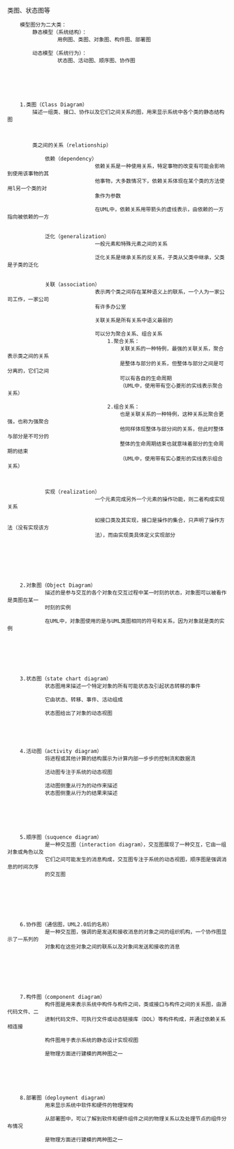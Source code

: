 类图、状态图等





		模型图分为二大类：
			静态模型（系统结构）：
					用例图、类图、对象图、构件图、部署图

			动态模型（系统行为）：
					状态图、活动图、顺序图、协作图






		1.类图（Class Diagram）
			描述一组类、接口、协作以及它们之间关系的图，用来显示系统中各个类的静态结构图



			类之间的关系（relationship）

				依赖（dependency）
								依赖关系是一种使用关系，特定事物的改变有可能会影响到使用该事物的其
								他事物，大多数情况下，依赖关系体现在某个类的方法使用l另一个类的对
								象作为参数

								在UML中，依赖关系用带箭头的虚线表示，由依赖的一方指向被依赖的一方


				泛化（generalization）
								一般元素和特殊元素之间的关系

								泛化关系是继承关系的反关系，子类从父类中继承，父类是子类的泛化

								
				关联（association）
								表示两个类之间存在某种语义上的联系，一个人为一家公司工作，一家公司
								有许多办公室

								关联关系是所有关系中语义最弱的

								可以分为聚合关系、组合关系
									1.聚合关系：
										关联关系的一种特例，最强的关联关系，聚合表示类之间的关系
										是整体与部分的关系，但整体与部分之间是可分离的，它们之间
										可以有各自的生命周期
										（UML中，使用带有空心菱形的实线表示聚合关系）

									2.组合关系：
										也是关联关系的一种特例，这种关系比聚合更强，也称为强聚合
										他同样体现整体与部分间的关系，但此时整体与部分是不可分的
										整体的生命周期结束也就意味着部分的生命周期的结束
										（UML中，使用带有实心菱形的实线表示组合关系）
										


				实现（realization）
								一个元素完成另外一个元素的操作功能，则二者构成实现关系

								如接口类及其实现，接口是操作的集合，只声明了操作方法（没有实现该方
								法），而由实现类具体定义实现部分







		2.对象图（Object Diagram）
				描述的是参与交互的各个对象在交互过程中某一时刻的状态，对象图可以被看作是类图在某一
				时刻的实例

				在UML中，对象图使用的是与UML类图相同的符号和关系，因为对象就是类的实例







		3.状态图（state chart diagram）
				状态图用来描述一个特定对象的所有可能状态及引起状态转移的事件

				它由状态、转移、事件、活动组成

				状态图给出了对象的动态视图





		4.活动图（activity diagram）
				将进程或其他计算的结构展示为计算内部一步步的控制流和数据流

				活动图专注于系统的动态视图

				活动图侧重从行为的动作来描述
				状态图侧重从行为的结果来描述






		5.顺序图（suquence diagram）
				是一种交互图（interaction diagram），交互图展现了一种交互，它由一组对象或角色以及
				它们之间可能发生的消息构成，交互图专注于系统的动态视图，顺序图是强调消息的时间次序
				的交互图







		6.协作图（通信图，UML2.0后的名称）
				是一种交互图，强调的是发送和接收消息的对象之间的组织机构，一个协作图显示了一系列的
				对象和在这些对象之间的联系以及对象间发送和接收的消息







		7.构件图（component diagram）
				构件图是用来表示系统中构件与构件之间，类或接口与构件之间的关系图，由源代码文件、二
				进制代码文件、可执行文件或动态链接库（DDL）等构件构成，并通过依赖关系相连接

				构件图用于表示系统的静态设计实现视图

				是物理方面进行建模的两种图之一






		8.部署图（deployment diagram）
				用来显示系统中软件和硬件的物理架构

				从部署图中，可以了解到软件和硬件组件之间的物理关系以及处理节点的组件分布情况

				是物理方面进行建模的两种图之一